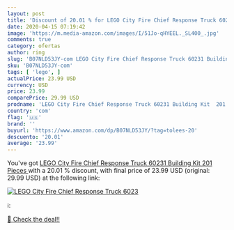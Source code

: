```yaml
---
layout: post
title: 'Discount of 20.01 % for LEGO City Fire Chief Response Truck 6023'
date: 2020-04-15 07:19:42
image: 'https://m.media-amazon.com/images/I/51Jo-qHYEEL._SL400_.jpg'
comments: true
category: ofertas
author: ring
slug: 'B07NLD53JY-com LEGO City Fire Chief Response Truck 60231 Building Kit...'
sku: 'B07NLD53JY-com'
tags: [ 'lego', ]
actualPrice: 23.99 USD
currency: USD
price: 23.99
comparePrice: 29.99 USD
prodname: 'LEGO City Fire Chief Response Truck 60231 Building Kit  201 Pieces '
country: 'com'
flag: '🇺🇸'
brand: ''
buyurl: 'https://www.amazon.com/dp/B07NLD53JY/?tag=tolees-20'
descuento: '20.01'
average: '23.99'
---
```


You've got [LEGO City Fire Chief Response Truck 60231 Building Kit  201 Pieces ](https://www.amazon.com/dp/B07NLD53JY/?tag=tolees-20) with a  20.01 % discount, with final price of 23.99 USD (original: 29.99 USD) at the following link:

[![LEGO City Fire Chief Response Truck 6023](https://m.media-amazon.com/images/I/51Jo-qHYEEL._SL400_.jpg)](https://www.amazon.com/dp/B07NLD53JY/?tag=tolees-20)

ℹ️:


[🛒 Check the deal!!](https://www.amazon.com/dp/B07NLD53JY/?tag=tolees-20)
